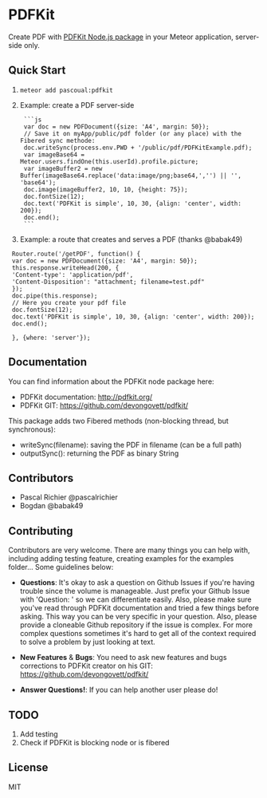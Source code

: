 PDFKit
============

Create PDF with [PDFKit Node.js package](https://www.npmjs.com/package/pdfkit) in your Meteor application, server-side only.

## Quick Start
1. `meteor add pascoual:pdfkit`
2. Example: create a PDF server-side 


        ```js
        var doc = new PDFDocument({size: 'A4', margin: 50});
        // Save it on myApp/public/pdf folder (or any place) with the Fibered sync methode:
        doc.writeSync(process.env.PWD + '/public/pdf/PDFKitExample.pdf);
        var imageBase64 = Meteor.users.findOne(this.userId).profile.picture;
        var imageBuffer2 = new Buffer(imageBase64.replace('data:image/png;base64,','') || '', 'base64');
        doc.image(imageBuffer2, 10, 10, {height: 75});
        doc.fontSize(12);
        doc.text('PDFKit is simple', 10, 30, {align: 'center', width: 200});
        doc.end();
        ```
3. Example: a route that creates and serves a PDF (thanks @babak49)
``` 
 Router.route('/getPDF', function() {
 var doc = new PDFDocument({size: 'A4', margin: 50});
 this.response.writeHead(200, {
 'Content-type': 'application/pdf',
 'Content-Disposition': "attachment; filename=test.pdf"
 });
 doc.pipe(this.response);
 // Here you create your pdf file
 doc.fontSize(12);
 doc.text('PDFKit is simple', 10, 30, {align: 'center', width: 200});
 doc.end();

 }, {where: 'server'});
```

## Documentation
You can find information about the PDFKit node package here:
* PDFKit documentation: http://pdfkit.org/
* PDFKit GIT: https://github.com/devongovett/pdfkit/

This package adds two Fibered methods (non-blocking thread, but synchronous):
* writeSync(filename): saving the PDF in filename (can be a full path)
* outputSync(): returning the PDF as binary String

## Contributors
* Pascal Richier @pascalrichier
* Bogdan @babak49

## Contributing
Contributors are very welcome. There are many things you can help with,
including adding testing feature, creating examples for the examples folder...
Some guidelines below:

* **Questions**: It's okay to ask a question on Github Issues if you're
  having trouble since the volume is manageable. Just prefix your Github Issue with
  'Question: ' so we can differentiate easily. Also, please make sure you've read through
  PDFKit documentation and tried a few things before asking. This way you can be very
  specific in your question. Also, please provide a cloneable Github repository
  if the issue is complex. For more complex questions sometimes it's hard to get all of the context
  required to solve a problem by just looking at text.

* **New Features** & **Bugs**: You need to ask new features and bugs corrections to PDFKit creator
  on his GIT: https://github.com/devongovett/pdfkit/

* **Answer Questions!**: If you can help another user please do!

## TODO
1. Add testing
2. Check if PDFKit is blocking node or is fibered

## License
MIT
